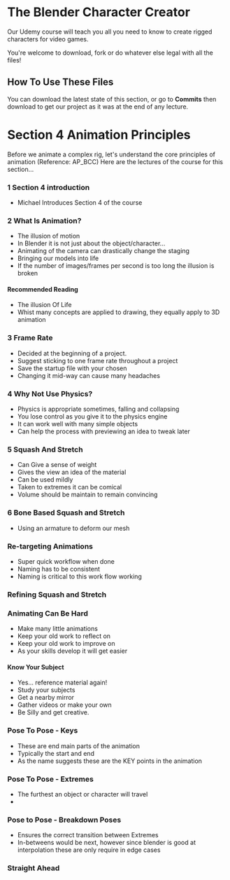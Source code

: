 # The Blender Character Creator
Our Udemy course will teach you all you need to know to create rigged characters for video games.

You're welcome to download, fork or do whatever else legal with all the files!

## How To Use These Files
You can download the latest state of this section, or go to **Commits** then download to get our project as it was at the end of any lecture.

# Section 4 Animation Principles
Before we animate a complex rig, let's understand the core principles of animation (Reference: AP_BCC)
Here are the lectures of the course for this section...

### 1 Section 4 introduction
+ Michael Introduces Section 4 of the course

### 2 What Is Animation?
+ The illusion of motion
+ In Blender it is not just about the object/character...
+ Animating of the camera can drastically change the staging
+ Bringing our models into life
+ If the number of images/frames per second is too long the illusion is broken
#### Recommended Reading
+ The illusion Of Life
+ Whist many concepts are applied to drawing, they equally apply to 3D animation

### 3 Frame Rate
+ Decided at the beginning of a project.
+ Suggest sticking to one frame rate throughout a project
+ Save the startup file with your chosen
+ Changing it mid-way can cause many headaches

### 4 Why Not Use Physics?
+ Physics is appropriate sometimes, falling and collapsing
+ You lose control as you give it to the physics engine
+ It can work well with many simple objects
+ Can help the process with previewing an idea to tweak later

### 5 Squash And Stretch
+ Can Give a sense of weight
+ Gives the view an idea of the material
+ Can be used mildly
+ Taken to extremes it can be comical
+ Volume should be maintain to remain convincing

### 6 Bone Based Squash and Stretch
+ Using an armature to deform our mesh

### Re-targeting Animations
+ Super quick workflow when done
+ Naming has to be consistent
+ Naming is critical to this work flow working

### Refining Squash and Stretch


### Animating Can Be Hard
+ Make many little animations
+ Keep your old work to reflect on
+ Keep your old work to improve on
+ As your skills develop it will get easier

#### Know Your Subject
+ Yes... reference material again!
+ Study your subjects
+ Get a nearby mirror
+ Gather videos or make your own
+ Be Silly and get creative.


### Pose To Pose - Keys
+ These are end main parts of the animation
+ Typically the start and end
+ As the name suggests these are the KEY points in the animation
### Pose To Pose - Extremes
+ The furthest an object or character will travel
+
### Pose to Pose - Breakdown Poses
+ Ensures the correct transition between Extremes
+ In-betweens would be next, however since blender is good at interpolation these are only require in edge cases

### Straight Ahead
